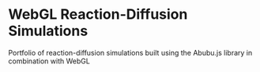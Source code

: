 # WebGL Reaction-Diffusion Simulations

Portfolio of reaction-diffusion simulations built using the Abubu.js library in combination with WebGL